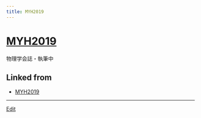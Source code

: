```yaml
---
title: MYH2019
---
```

# [MYH2019](/MYH2019)

物理学会誌・執筆中

## Linked from

* [MYH2019](/MYH2019)


----
[Edit](https://github.com/vitroid/vitroid.github.io/edit/master/MD/MYH2019.md)
